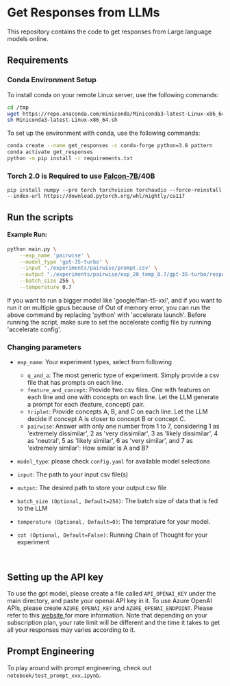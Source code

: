 #  Get Responses from LLMs

This repository contains the code to get responses from Large language models online.

## Requirements

### Conda Environment Setup

To install conda on your remote Linux server, use the following commands:

```sh
cd /tmp
wget https://repo.anaconda.com/miniconda/Miniconda3-latest-Linux-x86_64.sh
sh Miniconda3-latest-Linux-x86_64.sh
```

To set up the environment with conda, use the following commands:

```sh
conda create --name get_responses -c conda-forge python=3.8 pattern
conda activate get_responses
python -m pip install -r requirements.txt
```

### Torch 2.0 is Required to use [Falcon-7B](https://huggingface.co/tiiuae/falcon-7b)/40B

```
pip install numpy --pre torch torchvision torchaudio --force-reinstall --index-url https://download.pytorch.org/whl/nightly/cu117                                         
```

## Run the scripts

#### Example Run:

```sh
python main.py \
    --exp_name 'pairwise' \
    --model_type 'gpt-35-turbo' \
    --input './experiments/pairwise/prompt.csv' \
    --output "./experiments/pairwise/exp_20_temp_0.7/gpt-35-turbo/response_gpt-35-turbo_${i}.csv" \
    --batch_size 256 \
    --temperature 0.7
```

If you want to run a bigger model like 'google/flan-t5-xxl', and if you want to run it on multiple gpus because of Out of memory error, you can run the above command by replacing 'python' with 'accelerate launch'. Before running the script, make sure to set the accelerate config file by running 'accelerate config'.  
### Changing parameters

- `exp_name`: Your experiment types, select from following
    - `q_and_a`: The most generic type of experiment. Simply provide a csv file that has prompts on each line.  
    - `feature_and_concept`: Provide two csv files. One with features on each line and one with concepts on each line. Let the LLM generate a prompt for each (feature, concept) pair.
    - `triplet`: Provide concepts A, B, and C on each line. Let the LLM decide if concept A is closer to concept B or concept C.
    - `pairwise`: Answer with only one number from 1 to 7, considering 1 as 'extremely dissimilar', 2 as 'very dissimilar', 3 as 'likely dissimilar', 4 as 'neutral', 5 as 'likely similar', 6 as 'very similar', and 7 as 'extremely similar': How similar is A and B?

- `model_type`: please check `config.yaml` for available model selections

- `input`: The path to your input csv file(s)

- `output`: The desired path to store your output csv file

- `batch_size (Optional, Default=256)`: The batch size of data that is fed to the LLM

- `temperature (Optional, Default=0)`: The temprature for your model.

- `cot (Optional, Default=False)`: Running Chain of Thought for your experiment

<br>

## Setting up the API key 

To use the gpt model, please create a file called `API_OPENAI_KEY` under the main directory, and paste your openai API key in it. To use Azure OpenAI APIs, please create `AZURE_OPENAI_KEY` and `AZURE_OPENAI_ENDPOINT`. Please refer to this <a href = "https://www.educative.io/courses/open-ai-api-natural-language-processing-python/7DxorX8xA0O"> website </a> for more information. Note that depending on your subscription plan, your rate limit will be different and the time it takes to get all your responses may varies according to it.

## Prompt Engineering

To play around with prompt engineering, check out `notebook/test_prompt_xxx.ipynb`.
